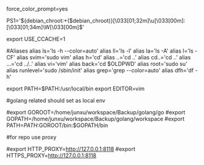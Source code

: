 force_color_prompt=yes

PS1='${debian_chroot:+($debian_chroot)}\[\033[01;32m\]\u\[\033[00m\]:\[\033[01;34m\]\W\[\033[00m\]\$'

export USE_CCACHE=1

#Aliases
alias ls='ls -h --color=auto'
alias ll='ls -l'
alias la='ls -A'
alias l='ls -CF'
alias svim='sudo vim'
alias h='cd'
alias ..='cd ..'
alias cd..='cd ..'
alias ...='cd ../..'
alias vi='vim'
alias back='cd $OLDPWD'
alias root='sudo su'
alias runlevel='sudo /sbin/init'
alias grep='grep --color=auto'
alias dfh='df -h'

export PATH=$PATH:/usr/local/bin
export EDITOR=vim

#golang related should set as local env

#export GOROOT=/home/junxu/workspace/Backup/golang/go
#export GOPATH=/home/junxu/workspace/Backup/golang/workspace
#export PATH=$PATH:$GOROOT/bin:$GOPATH/bin


#for repo use proxy

#export HTTP_PROXY=http://127.0.0.1:8118
#export HTTPS_PROXY=http://127.0.0.1:8118
